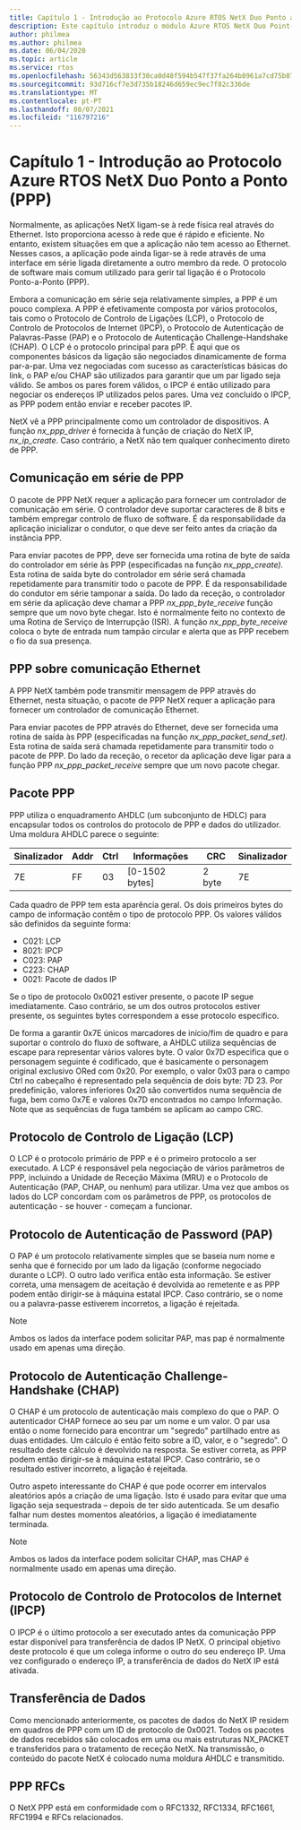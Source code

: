 ```yaml
---
title: Capítulo 1 - Introdução ao Protocolo Azure RTOS NetX Duo Ponto a Ponto (PPP)
description: Este capítulo introduz o módulo Azure RTOS NetX Duo Point-to-Point Protocol (PPP).
author: philmea
ms.author: philmea
ms.date: 06/04/2020
ms.topic: article
ms.service: rtos
ms.openlocfilehash: 56343d563833f30ca0d48f594b547f37fa264b8961a7cd75b0786aac4791d065
ms.sourcegitcommit: 93d716cf7e3d735b18246d659ec9ec7f82c336de
ms.translationtype: MT
ms.contentlocale: pt-PT
ms.lasthandoff: 08/07/2021
ms.locfileid: "116797216"
---
```

# <a name="chapter-1---introduction-to-the-azure-rtos-netx-duo-point-to-point-protocol-ppp"></a>Capítulo 1 - Introdução ao Protocolo Azure RTOS NetX Duo Ponto a Ponto (PPP)

Normalmente, as aplicações NetX ligam-se à rede física real através do Ethernet. Isto proporciona acesso à rede que é rápido e eficiente. No entanto, existem situações em que a aplicação não tem acesso ao Ethernet. Nesses casos, a aplicação pode ainda ligar-se à rede através de uma interface em série ligada diretamente a outro membro da rede. O protocolo de software mais comum utilizado para gerir tal ligação é o Protocolo Ponto-a-Ponto (PPP).

Embora a comunicação em série seja relativamente simples, a PPP é um pouco complexa. A PPP é efetivamente composta por vários protocolos, tais como o Protocolo de Controlo de Ligações (LCP), o Protocolo de Controlo de Protocolos de Internet (IPCP), o Protocolo de Autenticação de Palavras-Passe (PAP) e o Protocolo de Autenticação Challenge-Handshake (CHAP). O LCP é o protocolo principal para pPP. É aqui que os componentes básicos da ligação são negociados dinamicamente de forma par-a-par. Uma vez negociadas com sucesso as características básicas do link, o PAP e/ou CHAP são utilizados para garantir que um par ligado seja válido. Se ambos os pares forem válidos, o IPCP é então utilizado para negociar os endereços IP utilizados pelos pares. Uma vez concluído o IPCP, as PPP podem então enviar e receber pacotes IP.

NetX vê a PPP principalmente como um controlador de dispositivos. A função *nx_ppp_driver* é fornecida à função de criação do NetX IP, *nx_ip_create*. Caso contrário, a NetX não tem qualquer conhecimento direto de PPP.

## <a name="ppp-serial-communication"></a>Comunicação em série de PPP

O pacote de PPP NetX requer a aplicação para fornecer um controlador de comunicação em série. O controlador deve suportar caracteres de 8 bits e também empregar controlo de fluxo de software. É da responsabilidade da aplicação inicializar o condutor, o que deve ser feito antes da criação da instância PPP.

Para enviar pacotes de PPP, deve ser fornecida uma rotina de byte de saída do controlador em série às PPP (especificadas na função *nx_ppp_create).* Esta rotina de saída byte do controlador em série será chamada repetidamente para transmitir todo o pacote de PPP. É da responsabilidade do condutor em série tamponar a saída. Do lado da receção, o controlador em série da aplicação deve chamar a PPP *nx_ppp_byte_receive* função sempre que um novo byte chegar. Isto é normalmente feito no contexto de uma Rotina de Serviço de Interrupção (ISR). A função *nx_ppp_byte_receive* coloca o byte de entrada num tampão circular e alerta que as PPP recebem o fio da sua presença.

## <a name="ppp-over-ethernet-communication"></a>PPP sobre comunicação Ethernet

A PPP NetX também pode transmitir mensagem de PPP através do Ethernet, nesta situação, o pacote de PPP NetX requer a aplicação para fornecer um controlador de comunicação Ethernet.

Para enviar pacotes de PPP através do Ethernet, deve ser fornecida uma rotina de saída às PPP (especificadas na função *nx_ppp_packet_send_set).* Esta rotina de saída será chamada repetidamente para transmitir todo o pacote de PPP. Do lado da receção, o recetor da aplicação deve ligar para a função PPP *nx_ppp_packet_receive* sempre que um novo pacote chegar.

## <a name="ppp-packet"></a>Pacote PPP

PPP utiliza o enquadramento AHDLC (um subconjunto de HDLC) para encapsular todos os controlos do protocolo de PPP e dados do utilizador. Uma moldura AHDLC parece o seguinte:

|**Sinalizador**|**Addr**|**Ctrl**|**Informações**|**CRC**|**Sinalizador**|
|--------|--------|--------|---------------|-------|--------|
|7E |FF|03|[0-1502 bytes]|2 byte| 7E|

Cada quadro de PPP tem esta aparência geral. Os dois primeiros bytes do campo de informação contêm o tipo de protocolo PPP. Os valores válidos são definidos da seguinte forma:

- C021: LCP
- 8021: IPCP
- C023: PAP
- C223: CHAP
- 0021: Pacote de dados IP

Se o tipo de protocolo 0x0021 estiver presente, o pacote IP segue imediatamente. Caso contrário, se um dos outros protocolos estiver presente, os seguintes bytes correspondem a esse protocolo específico.

De forma a garantir 0x7E únicos marcadores de início/fim de quadro e para suportar o controlo do fluxo de software, a AHDLC utiliza sequências de escape para representar vários valores byte. O valor 0x7D especifica que o personagem seguinte é codificado, que é basicamente o personagem original exclusivo ORed com 0x20. Por exemplo, o valor 0x03 para o campo Ctrl no cabeçalho é representado pela sequência de dois byte: 7D 23. Por predefinição, valores inferiores 0x20 são convertidos numa sequência de fuga, bem como 0x7E e valores 0x7D encontrados no campo Informação. Note que as sequências de fuga também se aplicam ao campo CRC.

## <a name="link-control-protocol-lcp"></a>Protocolo de Controlo de Ligação (LCP)

O LCP é o protocolo primário de PPP e é o primeiro protocolo a ser executado. A LCP é responsável pela negociação de vários parâmetros de PPP, incluindo a Unidade de Receção Máxima (MRU) e o Protocolo de Autenticação (PAP, CHAP, ou nenhum) para utilizar. Uma vez que ambos os lados do LCP concordam com os parâmetros de PPP, os protocolos de autenticação - se houver - começam a funcionar.

## <a name="password-authentication-protocol-pap"></a>Protocolo de Autenticação de Password (PAP)

O PAP é um protocolo relativamente simples que se baseia num nome e senha que é fornecido por um lado da ligação (conforme negociado durante o LCP). O outro lado verifica então esta informação. Se estiver correta, uma mensagem de aceitação é devolvida ao remetente e as PPP podem então dirigir-se à máquina estatal IPCP. Caso contrário, se o nome ou a palavra-passe estiverem incorretos, a ligação é rejeitada.

>[!NOTE]
> Ambos os lados da interface podem solicitar PAP, mas pap é normalmente usado em apenas uma direção.

## <a name="challenge-handshake-authentication-protocol-chap"></a>Protocolo de Autenticação Challenge-Handshake (CHAP)

O CHAP é um protocolo de autenticação mais complexo do que o PAP. O autenticador CHAP fornece ao seu par um nome e um valor. O par usa então o nome fornecido para encontrar um "segredo" partilhado entre as duas entidades. Um cálculo é então feito sobre a ID, valor, e o "segredo". O resultado deste cálculo é devolvido na resposta. Se estiver correta, as PPP podem então dirigir-se à máquina estatal IPCP. Caso contrário, se o resultado estiver incorreto, a ligação é rejeitada.

Outro aspeto interessante do CHAP é que pode ocorrer em intervalos aleatórios após a criação de uma ligação. Isto é usado para evitar que uma ligação seja sequestrada – depois de ter sido autenticada. Se um desafio falhar num destes momentos aleatórios, a ligação é imediatamente terminada.

>[!NOTE]
> Ambos os lados da interface podem solicitar CHAP, mas CHAP é normalmente usado em apenas uma direção.

## <a name="internet-protocol-control-protocol-ipcp"></a>Protocolo de Controlo de Protocolos de Internet (IPCP)

O IPCP é o último protocolo a ser executado antes da comunicação PPP estar disponível para transferência de dados IP NetX. O principal objetivo deste protocolo é que um colega informe o outro do seu endereço IP. Uma vez configurado o endereço IP, a transferência de dados do NetX IP está ativada.

## <a name="data-transfer"></a>Transferência de Dados

Como mencionado anteriormente, os pacotes de dados do NetX IP residem em quadros de PPP com um ID de protocolo de 0x0021. Todos os pacotes de dados recebidos são colocados em uma ou mais estruturas NX_PACKET e transferidos para o tratamento de receção NetX. Na transmissão, o conteúdo do pacote NetX é colocado numa moldura AHDLC e transmitido.

## <a name="ppp-rfcs"></a>PPP RFCs

O NetX PPP está em conformidade com o RFC1332, RFC1334, RFC1661, RFC1994 e RFCs relacionados.